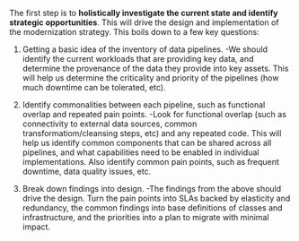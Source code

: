 The first step is to **holistically investigate the current state and identify strategic opportunities**. This will drive the design and implementation of the modernization strategy. This boils down to a few key questions:

1. Getting a basic idea of the inventory of data pipelines.
    -We should identify the current workloads that are providing key data, and determine the provenance of the data they provide into key assets. This will help us determine the criticality and priority of the pipelines (how much downtime can be tolerated, etc).

2. Identify commonalities between each pipeline, such as functional overlap and repeated pain points.
    -Look for functional overlap (such as connectivity to external data sources, common transformatiom/cleansing steps, etc) and any repeated code. This will help us identify common components that can be shared across all pipelines, and what capabilities need to be enabled in individual implementations. Also identify common pain points, such as frequent downtime, data quality issues, etc.

3. Break down findings into design.
    -The findings from the above should drive the design. Turn the pain points into SLAs backed by elasticity and redundancy, the common findings into base definitions of classes and infrastructure, and the priorities into a plan to migrate with minimal impact.
